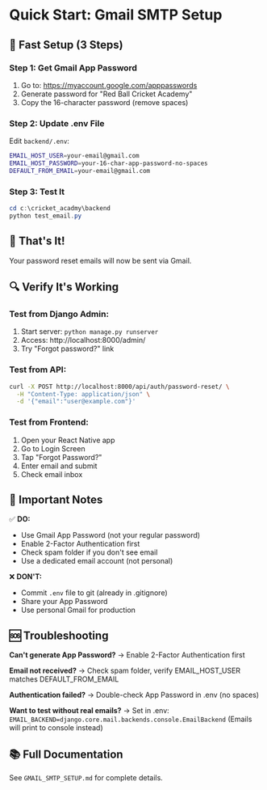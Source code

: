 # Quick Start: Gmail SMTP Setup

## 🚀 Fast Setup (3 Steps)

### Step 1: Get Gmail App Password
1. Go to: https://myaccount.google.com/apppasswords
2. Generate password for "Red Ball Cricket Academy"
3. Copy the 16-character password (remove spaces)

### Step 2: Update .env File
Edit `backend/.env`:
```bash
EMAIL_HOST_USER=your-email@gmail.com
EMAIL_HOST_PASSWORD=your-16-char-app-password-no-spaces
DEFAULT_FROM_EMAIL=your-email@gmail.com
```

### Step 3: Test It
```powershell
cd c:\cricket_acadmy\backend
python test_email.py
```

## 📧 That's It!

Your password reset emails will now be sent via Gmail.

## 🔍 Verify It's Working

### Test from Django Admin:
1. Start server: `python manage.py runserver`
2. Access: http://localhost:8000/admin/
3. Try "Forgot password?" link

### Test from API:
```bash
curl -X POST http://localhost:8000/api/auth/password-reset/ \
  -H "Content-Type: application/json" \
  -d '{"email":"user@example.com"}'
```

### Test from Frontend:
1. Open your React Native app
2. Go to Login Screen
3. Tap "Forgot Password?"
4. Enter email and submit
5. Check email inbox

## 📝 Important Notes

✅ **DO:**
- Use Gmail App Password (not your regular password)
- Enable 2-Factor Authentication first
- Check spam folder if you don't see email
- Use a dedicated email account (not personal)

❌ **DON'T:**
- Commit `.env` file to git (already in .gitignore)
- Share your App Password
- Use personal Gmail for production

## 🆘 Troubleshooting

**Can't generate App Password?**
→ Enable 2-Factor Authentication first

**Email not received?**
→ Check spam folder, verify EMAIL_HOST_USER matches DEFAULT_FROM_EMAIL

**Authentication failed?**
→ Double-check App Password in .env (no spaces)

**Want to test without real emails?**
→ Set in .env: `EMAIL_BACKEND=django.core.mail.backends.console.EmailBackend`
(Emails will print to console instead)

## 📚 Full Documentation
See `GMAIL_SMTP_SETUP.md` for complete details.
